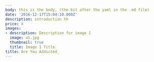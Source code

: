 ```yaml
---
body: this is the body, (the bit after the yaml in the .md file)
date: '2016-12-17T15:04:10.000Z'
description: introduction hh
price: X
images:
- description: Description for image 1
  image: a1.jpg
  thumbnail: true
  title: Image 1 Title
title: Are You Addicted_
---
```

